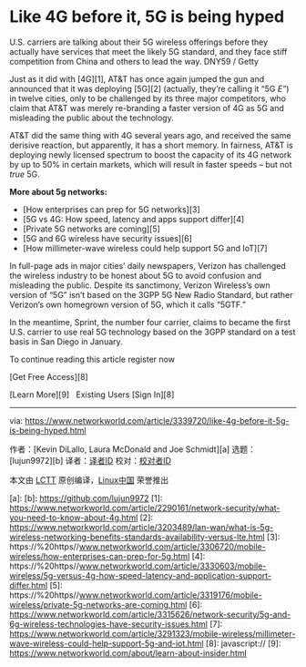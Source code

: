 [#]: collector: (lujun9972)
[#]: translator: ( )
[#]: reviewer: ( )
[#]: publisher: ( )
[#]: url: ( )
[#]: subject: (Like 4G before it, 5G is being hyped)
[#]: via: (https://www.networkworld.com/article/3339720/like-4g-before-it-5g-is-being-hyped.html)
[#]: author: (Kevin DiLallo, Laura McDonald and Joe Schmidt )

Like 4G before it, 5G is being hyped
======
U.S. carriers are talking about their 5G wireless offerings before they actually have services that meet the likely 5G standard, and they face stiff competition from China and others to lead the way.
DNY59 / Getty

Just as it did with [4G][1], AT&amp;T has once again jumped the gun and announced that it was deploying [5G][2] (actually, they’re calling it “5G _E”_) in twelve cities, only to be challenged by its three major competitors, who claim that AT&amp;T was merely re-branding a faster version of 4G as 5G and misleading the public about the technology.

AT&amp;T did the same thing with 4G several years ago, and received the same derisive reaction, but apparently, it has a short memory. In fairness, AT&amp;T is deploying newly licensed spectrum to boost the capacity of its 4G network by up to 50% in certain markets, which will result in faster speeds – but not _true_ 5G.

**More about 5g networks:**

  * [How enterprises can prep for 5G networks][3]
  * [5G vs 4G: How speed, latency and apps support differ][4]
  * [Private 5G networks are coming][5]
  * [5G and 6G wireless have security issues][6]
  * [How millimeter-wave wireless could help support 5G and IoT][7]



In full-page ads in major cities’ daily newspapers, Verizon has challenged the wireless industry to be honest about 5G to avoid confusion and misleading the public. Despite its sanctimony, Verizon Wireless’s own version of “5G” isn’t based on the 3GPP 5G New Radio Standard, but rather Verizon’s own homegrown version of 5G, which it calls “5GTF.”

In the meantime, Sprint, the number four carrier, claims to became the first U.S. carrier to use real 5G technology based on the 3GPP standard on a test basis in San Diego in January.

To continue reading this article register now

[Get Free Access][8]

[Learn More][9]   Existing Users [Sign In][8]

--------------------------------------------------------------------------------

via: https://www.networkworld.com/article/3339720/like-4g-before-it-5g-is-being-hyped.html

作者：[Kevin DiLallo, Laura McDonald and Joe Schmidt][a]
选题：[lujun9972][b]
译者：[译者ID](https://github.com/译者ID)
校对：[校对者ID](https://github.com/校对者ID)

本文由 [LCTT](https://github.com/LCTT/TranslateProject) 原创编译，[Linux中国](https://linux.cn/) 荣誉推出

[a]: 
[b]: https://github.com/lujun9972
[1]: https://www.networkworld.com/article/2290161/network-security/what-you-need-to-know-about-4g.html
[2]: https://www.networkworld.com/article/3203489/lan-wan/what-is-5g-wireless-networking-benefits-standards-availability-versus-lte.html
[3]: https://%20https//www.networkworld.com/article/3306720/mobile-wireless/how-enterprises-can-prep-for-5g.html
[4]: https://%20https//www.networkworld.com/article/3330603/mobile-wireless/5g-versus-4g-how-speed-latency-and-application-support-differ.html
[5]: https://%20https//www.networkworld.com/article/3319176/mobile-wireless/private-5g-networks-are-coming.html
[6]: https://www.networkworld.com/article/3315626/network-security/5g-and-6g-wireless-technologies-have-security-issues.html
[7]: https://www.networkworld.com/article/3291323/mobile-wireless/millimeter-wave-wireless-could-help-support-5g-and-iot.html
[8]: javascript://
[9]: https://www.networkworld.com/about/learn-about-insider.html
